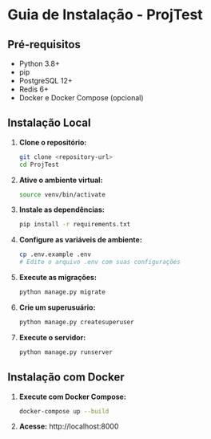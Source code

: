 # Guia de Instalação - ProjTest

## Pré-requisitos

- Python 3.8+
- pip
- PostgreSQL 12+
- Redis 6+
- Docker e Docker Compose (opcional)

## Instalação Local

1. **Clone o repositório:**
   ```bash
   git clone <repository-url>
   cd ProjTest
   ```

2. **Ative o ambiente virtual:**
   ```bash
   source venv/bin/activate
   ```

3. **Instale as dependências:**
   ```bash
   pip install -r requirements.txt
   ```

4. **Configure as variáveis de ambiente:**
   ```bash
   cp .env.example .env
   # Edite o arquivo .env com suas configurações
   ```

5. **Execute as migrações:**
   ```bash
   python manage.py migrate
   ```

6. **Crie um superusuário:**
   ```bash
   python manage.py createsuperuser
   ```

7. **Execute o servidor:**
   ```bash
   python manage.py runserver
   ```

## Instalação com Docker

1. **Execute com Docker Compose:**
   ```bash
   docker-compose up --build
   ```

2. **Acesse:** http://localhost:8000
